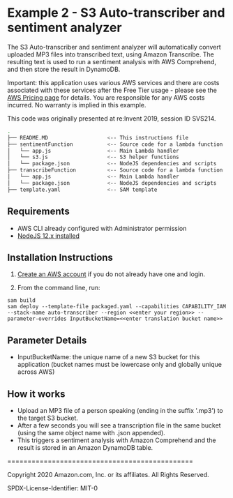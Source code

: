 # Example 2 - S3 Auto-transcriber and sentiment analyzer

The S3 Auto-transcriber and sentiment analyzer will automatically convert uploaded MP3 files into transcribed text, using Amazon Transcribe. The resulting text is used to run a sentiment analysis with AWS Comprehend, and then store the result in DynamoDB.

Important: this application uses various AWS services and there are costs associated with these services after the Free Tier usage - please see the [AWS Pricing page](https://aws.amazon.com/pricing/) for details. You are responsible for any AWS costs incurred. No warranty is implied in this example.

This code was originally presented at re:Invent 2019, session ID SVS214.


```bash
.
├── README.MD                   <-- This instructions file
├── sentimentFunction           <-- Source code for a lambda function
│   └── app.js                  <-- Main Lambda handler
│   └── s3.js                   <-- S3 helper functions
│   └── package.json            <-- NodeJS dependencies and scripts
├── transcribeFunction          <-- Source code for a lambda function
│   └── app.js                  <-- Main Lambda handler
│   └── package.json            <-- NodeJS dependencies and scripts
├── template.yaml               <-- SAM template
```

## Requirements

* AWS CLI already configured with Administrator permission
* [NodeJS 12.x installed](https://nodejs.org/en/download/)

## Installation Instructions

1. [Create an AWS account](https://portal.aws.amazon.com/gp/aws/developer/registration/index.html) if you do not already have one and login.

1. From the command line, run:
```
sam build
sam deploy --template-file packaged.yaml --capabilities CAPABILITY_IAM --stack-name auto-transcriber --region <<enter your region>> --parameter-overrides InputBucketName=<<enter translation bucket name>>
```

## Parameter Details

* InputBucketName: the unique name of a new S3 bucket for this application (bucket names must be lowercase only and globally unique across AWS)

## How it works

* Upload an MP3 file of a person speaking (ending in the suffix '.mp3') to the target S3 bucket.
* After a few seconds you will see a transcription file in the same bucket (using the same object name with .json appended).
* This triggers a sentiment analysis with Amazon Comprehend and the result is stored in an Amazon DynamoDB table.

==============================================

Copyright 2020 Amazon.com, Inc. or its affiliates. All Rights Reserved.

SPDX-License-Identifier: MIT-0